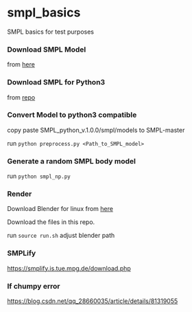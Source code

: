 # smpl_basics
SMPL basics for test purposes


### Download SMPL Model 

from [here](https://smpl.is.tue.mpg.de/download.php)

### Download SMPL for Python3

from [repo](https://github.com/CalciferZh/SMPL)

### Convert Model to python3 compatible

copy paste SMPL_python_v.1.0.0/smpl/models  to SMPL-master

run ```python preprocess.py <Path_to_SMPL_model>```

### Generate a random SMPL body model

run ```python smpl_np.py```

### Render 

Download Blender for linux from [here](https://www.blender.org/download/) 

Download the files in this repo. 

run ```source run.sh``` adjust blender path

### SMPLify 

https://smplify.is.tue.mpg.de/download.php

### If chumpy error

https://blog.csdn.net/qq_28660035/article/details/81319055
